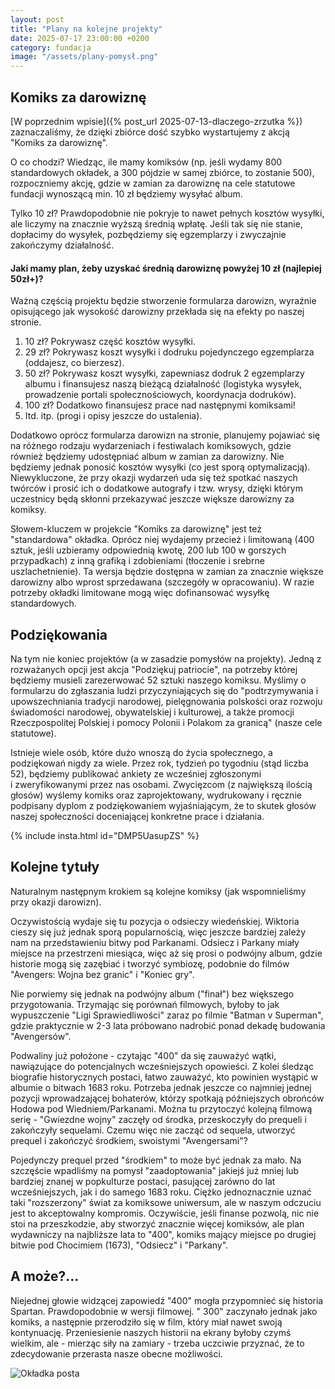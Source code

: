 ```yaml
---
layout: post
title: "Plany na kolejne projekty"
date: 2025-07-17 23:00:00 +0200
category: fundacja
image: "/assets/plany-pomysł.png"
---
```


## Komiks za darowiznę

[W poprzednim wpisie]({% post_url 2025-07-13-dlaczego-zrzutka %}) zaznaczaliśmy, że dzięki zbiórce dość szybko
wystartujemy z akcją "Komiks za darowiznę".

O co chodzi? Wiedząc, ile mamy komiksów (np. jeśli wydamy 800 standardowych okładek, a 300 pójdzie w&nbsp;samej zbiórce,
to zostanie 500), rozpoczniemy akcję, gdzie w zamian za darowiznę na cele statutowe fundacji wynoszącą min. 10 zł
będziemy wysyłać album.

Tylko 10 zł? Prawdopodobnie nie pokryje to nawet pełnych kosztów wysyłki, ale liczymy na znacznie wyższą średnią wpłatę.
Jeśli tak się nie stanie, dopłacimy do wysyłek, pozbędziemy się egzemplarzy i zwyczajnie zakończymy działalność.

#### Jaki mamy plan, żeby uzyskać średnią darowiznę powyżej 10 zł (najlepiej 50zł+)?

Ważną częścią projektu będzie stworzenie formularza darowizn, wyraźnie opisującego jak wysokość darowizny przekłada się
na efekty po naszej stronie.

1. 10 zł? Pokrywasz część kosztów wysyłki.
2. 29 zł? Pokrywasz koszt wysyłki i dodruku pojedynczego egzemplarza (oddajesz, co bierzesz).
3. 50 zł? Pokrywasz koszt wysyłki, zapewniasz dodruk 2 egzemplarzy albumu i finansujesz naszą bieżącą działalność
   (logistyka wysyłek, prowadzenie portali społecznościowych, koordynacja dodruków).
4. 100 zł? Dodatkowo finansujesz prace nad następnymi komiksami!
5. Itd. itp. (progi i opisy jeszcze do ustalenia).

Dodatkowo oprócz formularza darowizn na stronie, planujemy pojawiać się na różnego rodzaju wydarzeniach
i&nbsp;festiwalach komiksowych, gdzie również będziemy udostępniać album w zamian za darowizny. Nie będziemy jednak
ponosić kosztów wysyłki (co jest sporą optymalizacją). Niewykluczone, że przy okazji wydarzeń uda się też spotkać
naszych twórców i prosić ich o dodatkowe autografy i tzw. wrysy, dzięki którym uczestnicy będą skłonni przekazywać
jeszcze większe darowizny za komiksy.

Słowem-kluczem w projekcie "Komiks za darowiznę" jest też "standardowa" okładka. Oprócz niej wydajemy przecież i
limitowaną (400 sztuk, jeśli uzbieramy odpowiednią kwotę, 200 lub 100 w gorszych przypadkach) z&nbsp;inną grafiką i
zdobieniami (tłoczenie i srebrne uszlachetnienie). Ta wersja będzie dostępna w zamian za znacznie większe darowizny albo
wprost sprzedawana (szczegóły w opracowaniu). W razie potrzeby okładki limitowane mogą więc dofinansować wysyłkę
standardowych.

## Podziękowania

Na tym nie koniec projektów (a w zasadzie pomysłów na projekty). Jedną z rozważanych opcji jest akcja "Podziękuj
patriocie", na potrzeby której będziemy musieli zarezerwować 52 sztuki naszego komiksu. Myślimy o formularzu do
zgłaszania ludzi przyczyniających się do "podtrzymywania i upowszechniania tradycji narodowej, pielęgnowania polskości
oraz rozwoju świadomości narodowej, obywatelskiej i kulturowej, a także promocji Rzeczpospolitej Polskiej i pomocy
Polonii i Polakom za granicą" (nasze cele statutowe).

Istnieje wiele osób, które dużo wnoszą do życia społecznego, a podziękowań nigdy za wiele. Przez rok, tydzień po
tygodniu (stąd liczba 52), będziemy publikować ankiety ze wcześniej zgłoszonymi i&nbsp;zweryfikowanymi przez nas
osobami. Zwycięzcom (z największą ilością głosów) wyślemy komiks oraz zaprojektowany, wydrukowany i&nbsp;ręcznie
podpisany dyplom z podziękowaniem wyjaśniającym, że to skutek głosów naszej społeczności doceniającej konkretne prace i
działania.

{% include insta.html id="DMP5UasupZS" %}

## Kolejne tytuły

Naturalnym następnym krokiem są kolejne komiksy (jak wspomnieliśmy przy okazji darowizn).

Oczywistością wydaje się tu pozycja o odsieczy wiedeńskiej. Wiktoria cieszy się już jednak sporą popularnością, więc
jeszcze bardziej zależy nam na przedstawieniu bitwy pod Parkanami. Odsiecz i Parkany miały miejsce na przestrzeni
miesiąca, więc aż się prosi o podwójny album, gdzie historie mogą się zazębiać i&nbsp;tworzyć symbiozę, podobnie do
filmów
"Avengers: Wojna bez granic" i "Koniec gry".

Nie porwiemy się jednak na podwójny album ("finał") bez większego przygotowania. Trzymając się porównań filmowych,
byłoby to jak wypuszczenie "Ligi Sprawiedliwości" zaraz po filmie "Batman v Superman", gdzie praktycznie w 2-3 lata
próbowano nadrobić ponad dekadę budowania "Avengersów".

Podwaliny już położone - czytając "400" da się zauważyć wątki, nawiązujące do potencjalnych wcześniejszych opowieści. Z
kolei śledząc biografie historycznych postaci, łatwo zauważyć, kto powinien wystąpić w albumie o bitwach 1683 roku.
Potrzeba jednak jeszcze co najmniej jednej pozycji wprowadzającej bohaterów, którzy spotkają późniejszych obrońców
Hodowa pod Wiedniem/Parkanami. Można tu przytoczyć kolejną filmową serię - "Gwiezdne wojny" zaczęły od środka,
przeskoczyły do prequeli i zakończyły sequelami. Czemu więc nie zacząć od sequela, utworzyć prequel i zakończyć
środkiem, swoistymi "Avengersami"?

Pojedynczy prequel przed "środkiem" to może być jednak za mało. Na szczęście wpadliśmy na pomysł "zaadoptowania" jakiejś
już mniej lub bardziej znanej w popkulturze postaci, pasującej zarówno do lat wcześniejszych, jak i do samego 1683 roku.
Ciężko jednoznacznie uznać taki "rozszerzony" świat za komiksowe uniwersum, ale w naszym odczuciu jest to akceptowalny
kompromis. Oczywiście, jeśli finanse pozwolą, nic nie stoi na przeszkodzie, aby stworzyć znacznie więcej komiksów, ale
plan wydawniczy na najbliższe lata to "400", komiks mający miejsce po drugiej bitwie pod Chocimiem (1673), "Odsiecz" i
"Parkany".

## A może?...

Niejednej głowie widzącej zapowiedź "400" mogła przypomnieć się historia Spartan. Prawdopodobnie w wersji filmowej. "
300" zaczynało jednak jako komiks, a następnie przerodziło się w film, który miał nawet swoją kontynuację. Przeniesienie
naszych historii na ekrany byłoby czymś wielkim, ale - mierząc siły na zamiary - trzeba uczciwie przyznać, że to
zdecydowanie przerasta nasze obecne możliwości.

![Okładka posta]({{page.image}})
